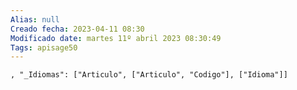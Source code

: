 ```yaml
---
Alias: null
Creado fecha: 2023-04-11 08:30
Modificado date: martes 11º abril 2023 08:30:49
Tags: apisage50
---
```

   
```
, "_Idiomas": ["Articulo", ["Articulo", "Codigo"], ["Idioma"]]
```
